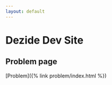 ```yaml
---
layout: default
---
```

# Dezide Dev Site

## Problem page

[Problem]({% link problem/index.html %})
